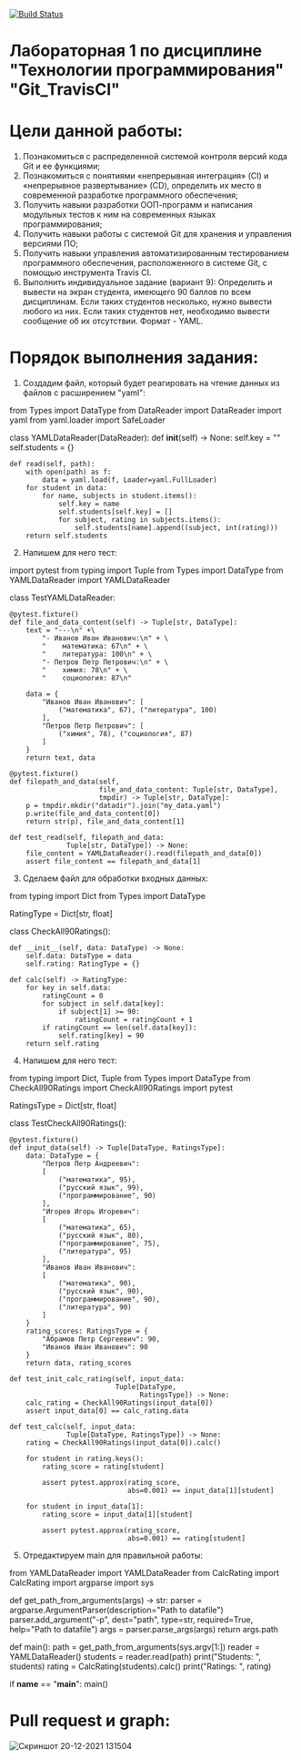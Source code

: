 [![Build Status](https://app.travis-ci.com/Quard273/PTLab1.svg?branch=main)](https://app.travis-ci.com/Quard273/PTLab1)
# Лабораторная 1 по дисциплине "Технологии программирования" "Git_TravisCI"
# Цели данной работы:
1) Познакомиться c распределенной системой контроля версий кода Git и ее функциями;
2) Познакомиться с понятиями «непрерывная интеграция» (CI) и «непрерывное развертывание» (CD), определить их место в современной разработке программного обеспечения;
3) Получить навыки разработки ООП-программ и написания модульных тестов к ним на современных языках программирования;
4) Получить навыки работы с системой Git для хранения и управления версиями ПО;
5) Получить навыки управления автоматизированным тестированием программного обеспечения, расположенного в системе Git, с помощью инструмента Travis CI.
6) Выполнить индивидуальное задание (вариант 9): Определить и вывести на экран студента, имеющего 90 баллов по всем дисциплинам. Если таких студентов несколько, нужно вывести любого из них. Если таких студентов нет, необходимо вывести сообщение об их отсутствии. Формат - YAML.

# Порядок выполнения задания:
1) Создадим файл, который будет реагировать на чтение данных из файлов с расширением "yaml":

from Types import DataType
from DataReader import DataReader
import yaml
from yaml.loader import SafeLoader


class YAMLDataReader(DataReader):
    def __init__(self) -> None:
        self.key = ""
        self.students = {}

    def read(self, path):
        with open(path) as f:
            data = yaml.load(f, Loader=yaml.FullLoader)
        for student in data:
            for name, subjects in student.items():
                self.key = name
                self.students[self.key] = []
                for subject, rating in subjects.items():
                    self.students[name].append((subject, int(rating)))
        return self.students

2) Напишем для него тест:

import pytest
from typing import Tuple
from Types import DataType
from YAMLDataReader import YAMLDataReader


class TestYAMLDataReader:

    @pytest.fixture()
    def file_and_data_content(self) -> Tuple[str, DataType]:
        text = "---\n" +\
            "- Иванов Иван Иванович:\n" + \
            "    математика: 67\n" + \
            "    литература: 100\n" + \
            "- Петров Петр Петрович:\n" + \
            "    химия: 78\n" + \
            "    социология: 87\n"

        data = {
            "Иванов Иван Иванович": [
                ("математика", 67), ("литература", 100)
            ],
            "Петров Петр Петрович": [
                ("химия", 78), ("социология", 87)
            ]
        }
        return text, data

    @pytest.fixture()
    def filepath_and_data(self,
                          file_and_data_content: Tuple[str, DataType],
                          tmpdir) -> Tuple[str, DataType]:
        p = tmpdir.mkdir("datadir").join("my_data.yaml")
        p.write(file_and_data_content[0])
        return str(p), file_and_data_content[1]

    def test_read(self, filepath_and_data:
                  Tuple[str, DataType]) -> None:
        file_content = YAMLDataReader().read(filepath_and_data[0])
        assert file_content == filepath_and_data[1]

3) Сделаем файл для обработки входных данных:

from typing import Dict
from Types import DataType

RatingType = Dict[str, float]


class CheckAll90Ratings():

    def __init__(self, data: DataType) -> None:
        self.data: DataType = data
        self.rating: RatingType = {}

    def calc(self) -> RatingType:
        for key in self.data:
            ratingCount = 0
            for subject in self.data[key]:
                if subject[1] >= 90:
                    ratingCount = ratingCount + 1
            if ratingCount == len(self.data[key]):
                self.rating[key] = 90
        return self.rating

4) Напишем для него тест:

from typing import Dict, Tuple
from Types import DataType
from CheckAll90Ratings import CheckAll90Ratings
import pytest

RatingsType = Dict[str, float]


class TestCheckAll90Ratings():

    @pytest.fixture()
    def input_data(self) -> Tuple[DataType, RatingsType]:
        data: DataType = {
            "Петров Петр Андреевич":
            [
                ("математика", 95),
                ("русский язык", 99),
                ("программирование", 90)
            ],
            "Игорев Игорь Игоревич":
            [
                ("математика", 65),
                ("русский язык", 80),
                ("программирование", 75),
                ("литература", 95)
            ],
            "Иванов Иван Иванович":
            [
                ("математика", 90),
                ("русский язык", 90),
                ("программирование", 90),
                ("литература", 90)
            ]
        }
        rating_scores: RatingsType = {
            "Абрамов Петр Сергеевич": 90,
            "Иванов Иван Иванович": 90
        }
        return data, rating_scores

    def test_init_calc_rating(self, input_data:
                              Tuple[DataType,
                                    RatingsType]) -> None:
        calc_rating = CheckAll90Ratings(input_data[0])
        assert input_data[0] == calc_rating.data

    def test_calc(self, input_data:
                  Tuple[DataType, RatingsType]) -> None:
        rating = CheckAll90Ratings(input_data[0]).calc()

        for student in rating.keys():
            rating_score = rating[student]

            assert pytest.approx(rating_score,
                                 abs=0.001) == input_data[1][student]

        for student in input_data[1]:
            rating_score = input_data[1][student]

            assert pytest.approx(rating_score,
                                 abs=0.001) == rating[student]

5) Отредактируем main для правильной работы:

from YAMLDataReader import YAMLDataReader
from CalcRating import CalcRating
import argparse
import sys


def get_path_from_arguments(args) -> str:
    parser = argparse.ArgumentParser(description="Path to datafile")
    parser.add_argument("-p", dest="path", type=str, required=True,
                        help="Path to datafile")
    args = parser.parse_args(args)
    return args.path


def main():
    path = get_path_from_arguments(sys.argv[1:])
    reader = YAMLDataReader()
    students = reader.read(path)
    print("Students: ", students)
    rating = CalcRating(students).calc()
    print("Ratings: ", rating)


if __name__ == "__main__":
    main()
    
    
# Pull request и graph:
![Скриншот 20-12-2021 131504](https://user-images.githubusercontent.com/91258441/146751654-9e487abf-5d2d-4d28-8343-306128ba337b.jpg)
